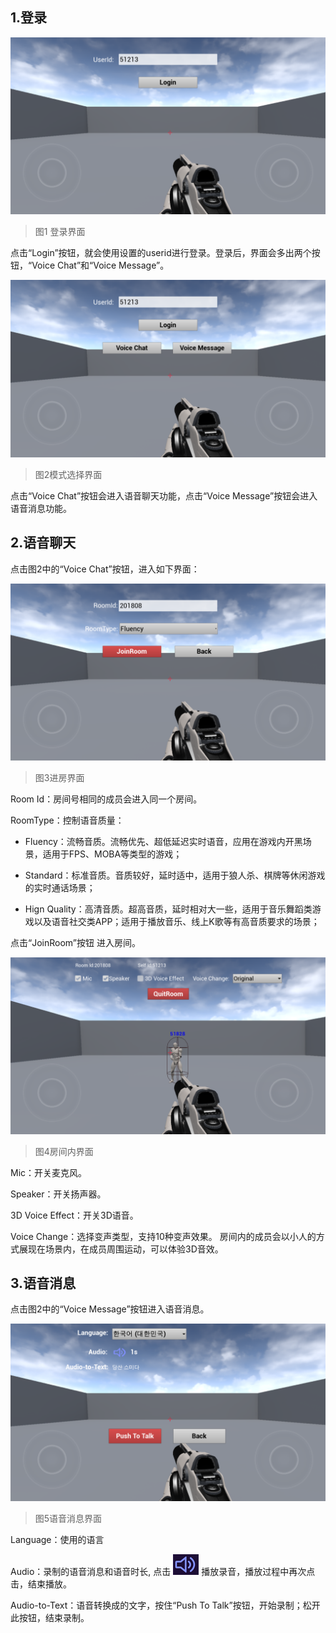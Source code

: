 ## 1.登录

![image](Image/ue8.png)
> 图1 登录界面

点击“Login”按钮，就会使用设置的userid进行登录。登录后，界面会多出两个按钮，“Voice Chat”和“Voice Message”。

![image](Image/ue9.png)
> 图2模式选择界面

点击“Voice Chat”按钮会进入语音聊天功能，点击“Voice Message”按钮会进入语音消息功能。

## 2.语音聊天
点击图2中的“Voice Chat”按钮，进入如下界面：

![image](Image/ue10.png)
> 图3进房界面

Room Id：房间号相同的成员会进入同一个房间。

RoomType：控制语音质量：

- Fluency：流畅音质。流畅优先、超低延迟实时语音，应用在游戏内开黑场景，适用于FPS、MOBA等类型的游戏；

- Standard：标准音质。音质较好，延时适中，适用于狼人杀、棋牌等休闲游戏的实时通话场景；

- Hign Quality：高清音质。超高音质，延时相对大一些，适用于音乐舞蹈类游戏以及语音社交类APP；适用于播放音乐、线上K歌等有高音质要求的场景；

点击“JoinRoom”按钮 进入房间。

![image](Image/ue11.png)
> 图4房间内界面

Mic：开关麦克风。

Speaker：开关扬声器。

3D Voice Effect：开关3D语音。

Voice Change：选择变声类型，支持10种变声效果。
房间内的成员会以小人的方式展现在场景内，在成员周围运动，可以体验3D音效。

## 3.语音消息

点击图2中的“Voice Message”按钮进入语音消息。

![image](Image/ue12.png)
> 图5语音消息界面

Language：使用的语言

Audio：录制的语音消息和语音时长, 点击 ![image](Image/ue13.png) 播放录音，播放过程中再次点击，结束播放。

Audio-to-Text：语音转换成的文字，按住“Push To Talk”按钮，开始录制；松开此按钮，结束录制。